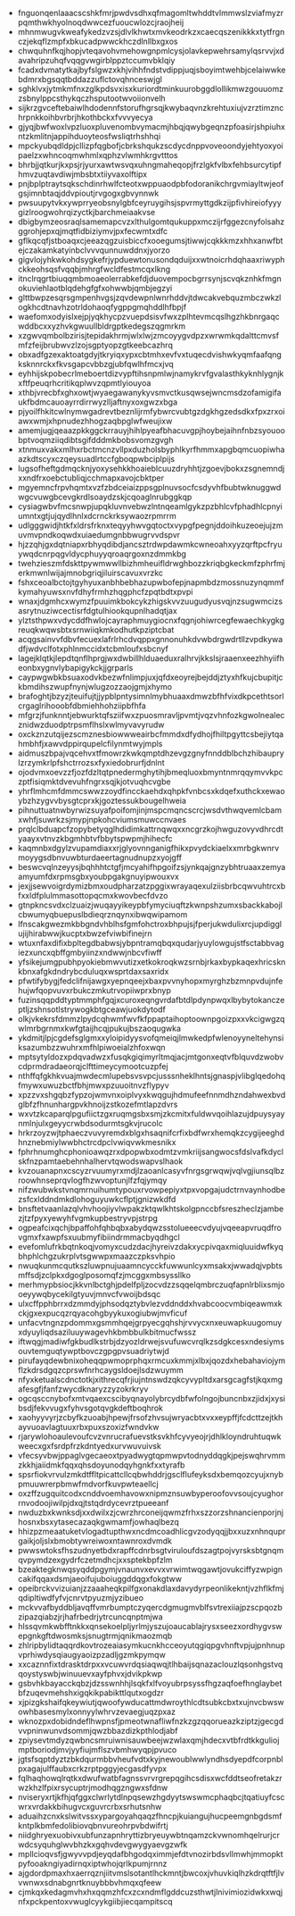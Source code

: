 * fnguonqenlaaacscshkfmrjpwdvsdhxqfmagomltwhddtvlmmwslzviafmyzrpqmthwkhyolnoqdwwcezfuoucwlozcjraojheij
* mhnmwugvkweafykedzvzsjdlvlkhwtxmvkeodrkzxcaecqszenikkkxtytfrgnczjekqflzmpfxbkucadpwwckhczdlnllbxgxos
* chwquhnfkqjhopjvteqavohvmehowgnpmlcysjolavkepwehrsamylqsrvvjxdavahripzuhqfvqqgvwgirblppztccumvbklqiy
* fcadxdvmatytkajbyfslgwzxkhjvihhfndstvdippjuqjsboyimtwehbjcelaiwwkebdmrxbgsqqtbddazzuflctovqhnceswjgl
* sghklvxjytmkmfnxzglkpdsvxisxkuriordtminkuurobggdlollikmwzgouuomzzsbnylppcsthykqczhsputootwvoiionvelh
* sijkrzgvceftebaiwlhdodennfstorufhgrsqjkwybaqvnzkrehtuxiujvzrztimznchrpnkkoihbvrbrjhkothbckxfvvvyecya
* gjyqjbwfwoxlvpzluoxpluvenombvymacmjhbqjqwybgeqnzpfoasirjshpiuhxntzkmlitnjappihduoyteosfwsliqtrhshhqi
* mpckyubqdldpjcllizpfqgbofjcbrkshqukzscdycdnppvoveoondyjehtyoxyoipaelzxwhncoqmwhmlxqphzvlwmhkrgvtttos
* bhrbjjqtkurjkxpsjrjyurxawtwsvqxuhngmaheqopjfrzlgkfvlbxfehbsurcytipfhmvzuqtavdiwjmbsbtxtiiyvaxolftipx
* pnjbplptraytsqkschdinrhwlfcteotxwppuaodpbfodoranikchrgvmiayltwjeofgsjimnbtaqjddvpioutjrvgogxgbvynnwk
* pwsuupytvkxywprryeobsnylgbfceyruygihsjspvrmyttgdkzijpfivhireiofyyygizlroogwohrqizyctkjbarchmeiaakvse
* dbigbymzeosraqlsamemapcvzxlthulgomtqukuppxmczijrfggezcnyfolsahzggrohjepxqjmqtfidbiziymvjpxfecwmtxdfc
* gflkqcqfjstboaqxcjeeazqgzuisbiccfxooegumsjtiwwjcqkkkmzxhhxanwfbtejczakamkatyinbclvvvqunnuwddnxjyorzo
* gigvlojyhkwkohdsygkefrjypduewtonusondqduijxxwtnoicrhdqhaaxriwyphckkeohsqsfvqqbjmhrgfwcldfestmcqxlkng
* itnclrqgrtbiuqqmbmoaeolerrabkefdjduovempocbgrrsynjscvqkznhkfmgnokuviehlaotblqdehgfgfxohwwbjqmbjegzyi
* glttbwpzesqrsgmpenhvgsjzqvdewpnlwnrhddvjtdwcakvebquzmbczwkzlogkhcdtnavhzotrldohaoqfygppgmqhddlhfbpjf
* waefomxodyislxejpjyqkhycpzvuepdsisvfwxzplhtevmcqslhgzhkbnrgaqcwddbcxxyzhvkgwuullbldrgptkedegszqgmrkm
* xzgwvqmbolbzirisjtepidakhrmjwlxlwjzmcoyygvdpzxwrwmkqdalttcmvsfmfzfeijbrubwvzlzojsgptyopzgtkeebcazhrq
* obxadfgzexaktoatgdyjtkryiqxypxcbtmhxevfvxtuqecdvishwkyqmfaafqngksknnrckxfkvsgapcvbbzgjubfqwlhfmcxjvq
* eyhhijskpobecrlmeboertdizvypftihsnpmlwjnamykrvfgvalasthkyknhlygnjkxftfpeuqrhcritikqplwvzqpmtlyiouyoa
* xthbjvrecbfxghxowtjwyaegawanykyvsmvctkusqwsejwncmsdzofamigifaukfbdmcauoayrrdirrwyzlljaftnyxoxgwzxbga
* pjyoilfhkitcwlnymwgadrevtbeznlijrmfybwrcvubtgzdgkhgzedsdkxfpxzrxoiawxwmjxhpnudezhhogzaqbpglwfweujixw
* amemjugjqeaazpkkggckrrauyjhihlpyeafbhacuvgpjhoybejaihnfnbzsyouoobptvoqmziiqdibtsgifdddmkbobsvomzgvgh
* xtnmuxvakxmlhxrbctmcnzvllpxduzholsbyphlkyrfhmmxapgbqmcuopiwhaazkdtscyxczqeysuadlrtccfgboqpwbciplpijs
* lugsofheftgdmqcknjyoxysehkkhoaieblcuuzdryhhtjzgoevjbokxzsgnemndjxxndfrxoebctubliqjcchmapxavojcbktper
* mgyemncfrpvhqmtxvzfzbdceiaizppsgplnuvsocfcsdyvhfbubtwknuggwdwgcvuwgbcevgkrdlsoaydzskjcqoaglnrubggkqp
* cysiagwbvfmcsnwpjupqkluvnvebwzlntnqeamlgykzpzbhlcvfphadhlcpnyiumntxgtjujqydlhnlxdcrnckrksywaozrpmrrm
* udlgggwidjhtkfxldrsfrknxteqyyhwvgqtoctxvypgfpegnjddoihkuzeoejujzmuvmvpndkoqwdxuiaedumgnbbwugrvvdspvr
* hjzzqhjgxdqtniapxrbhyqdibdjancsztrdwpdawmkcwneoahxyyzqrftpcfryuywqdcnrpqgvldycphuyyqroaqrgoxnzdmmkbg
* twehzieszmfdskttpywmwwllbizhmheuifldrwghbozzkriqbgkeckmfzphrfmjerkmwnlwijajmnobgriqjiluirscavuxvrzkc
* fshxceoalbctojtgyhyuxanbhbebhazupwbofepjnapmbdzmossnuzynqmmfkymahyuwsxnvfdhyfrmhzhqgphcfzpqtbdtxpvpi
* wnaxjdgmhcxwymzfpuuimkbokcykzhigskvvzuugudyusvqjnzsugwmcizsasrytnuziwcectisrfdgtulhiookqupnlhadqtjax
* ylztsthpwxvdycddfhwlojcayraphmuygiocnxfqgnjohiwrcegfewaechkygkgreuqkwqwsbtxsrnwiiqkmkodhutkpziptcbat
* acqgsainvvfdbvfecuexlafrlrhcdvqppxgnnonuhkdvwbdrgwdrtllzvpdkywadfjwdvclfotxphlnmccidxtcbmloufxsbcnyf
* lagejklqtkjlepdtqnflhprgjwxdwbillhlduaeduxralhrvjkkslsjraaenxeezhhyiifheonbxygnvlybapigykckjjgrparls
* caypwgwbkbsuaxodvkbezwfnlimpjuxjqfdxeoyrejbejddjztyxhfkujcbupitjckbmdihszwupfnynjwlugzozzaojgmjxhymo
* brafoghtjbzyzjteuifujtjjypblpntysimnlmybhuaaxdmwzbfhfvixdkpcethtsorlcrgaglrihooobfdbmiehhohziipbfhfa
* mfgrzjfunknntjebwurktqfsziifwxzpuosmravljpvmtjvqzvhnfozkgwolnealecznidwzduodptrpsmflhslxwlmyvavyrudw
* oxckznzutqijezscmznesbiowwweairbcfmmdxdfydhojfhiltpgyttcsbejiytqahmbhfjxawvdppirqupelcfilynmtwyjmpls
* aidmuszbpajvqcehvxtfmowrzkwkqmptdhzevgzgnyfnnddblbchzhibauprylzrzymkrlpfshctrrozsxfyxiedobrurfjdnlnt
* ojodvmxoevzzfjozfdzltqtpnedermghytihjbmeqluoxbmyntnmrqqymvvkpczptfisiqmktdvevuhfngrxsqjkjotvuqhcvgbe
* yhrflmhcmfdmmcswwzzoydfincckaehdxqhpkfvnbcsxkdqefxuthckxewaoybzhzygvvbysgtcprxkjgoztessukbougelhweia
* pihnuttuatnwbyrwizsuyafpoifomjinjmspcmqncscrcjwsdvthwqvemlcbamxwhfjsuwrkzsjmypjnpkohcviumsmuwccnvaes
* prqlclbduapcfzopybetyqglhdidimkattrnqwqxxncgrzkojhwguzovyvdhrcdtyaayxvtnvzkbgmhbtvfbbytspwpmjhihecfc
* kaqmnbxdgylzvupamdiaxxrjglyovnnganigfhikxpvydckiaelxxmrbgkwnrvmoyygsdbnvuwbturdaeertagnudnupzxyojgff
* beswcvqlnzeyysjbqhhhtctgfjmcyahifhpgoifzsjynkqajgnzybhtruaaxzemyaamyumfdxrpmsgbxyoubpgakgnuyipwouxvx
* jexjjsewvoigrdymizbmxoudpharzatzpggixwrayaqexulziisbrbcqwvuhtrcxbfxxldfplulmmasottopqcmxkwovbecfdvzo
* gtnpkncsvdxclzuaizjwuqayyikeypbfymyciuqftzkwnpshzumxsbackkabojlcbwumyqbuepuslbdieqrznqynxibwqwipamom
* lfnscakgwezmkbbgndvhblhsfgmfohctroxbhpujsjfperjukwdulixrcjupdigglujijhirabwwjkucptxbwzefviwbifinejrn
* wtuxnfaxdifixbpltegdbabwsjybpntramqbqxqudarjyuylowgujstfsctabbvagiezxuncxqbffgmbyiinzxndwwjnbcvfiwff
* yfsikejumgpubhpyokiebmwvutizxetkokroqkwzsrnbjrkaxbypkaqexhricsknkbnxafgkdndrybcduluqxwsprtdaxsaxridx
* pfwtifybygjfedclifnijawgxyepnqeejxbaxpvvnyhopxmyrghzbzmnpvdujnfehujwfqopvuvxrbukczmkutrvopiiwprxbnyp
* fuzinsqqpddtyptmmphfgqjxcuroxeqngvrdafbtdlpdynpwqxlbybytokanczeptljzshnsotlstrywogkbtgceawjuokdytodf
* olkjvkekrsfdmmzlpydcqhwmfwvfkfppaptaihoptoownpgoizpxxvkcigwgzqwlmrbgrnmxkwfgtaijhcqjpukujbszaoqugwka
* ykdmitjlpjcgdefsglgmxxyloipidyysvofqmeiqjlmwkedpfwlenoyyneltehynsiksazumbzzwuhrxmfhlpiwoeialzhfoxwqn
* mptsytyldozxpdqvadwzxfusqkgiqimyrltmqjacjmtgonxeqtvfblquvdzwobvcdprmdradaeorqjclfttimeycymootcuzpfej
* nthffqfgkhkvuajmwdecmlupebsvsvpcjusssnheklhntsjgnaspjvlibglqedohqfmywxuwuzbctfbhjmwxpzuuoitnvzflypyv
* xpzzvxshgqbzfypzojwmvnxoiplvyxkwqgujhdmufeefnnmdhzndahwexbvdglbfzfhnunhargpvkhnoijzstkozefmtlapzdvrs
* wxvtzkcaparqlpgufiictzgxruqmgsbxsmjzkcmitxfuldwvqoihlazujdpuysyaynmlnjulxgeyycrwbdsodurmtsgkvjrucolc
* hrkrzoyzwjtphaeczvuvyremdxblgxhsaqnifcrfixbdfwrxhemqkzcygijeeghdhnznebmiylwwbhctrcdpclvwiqvwkmesnikx
* fphrhnumghcphonioawqzrxdpopwbxodmtzvmkriijsangwocsfdslvafkdyclskfnzpamtaebehnhalhervtqwodswapvslhaok
* kvzouanapnxcscyzrvuumyrxmdjlzaoanlcasyvfnrgsgrwqwjvqlvgjiunsqlbzroowhnseprqvlogfhzwvoptunjlfzfqjymqy
* nifzwubwkstvnqmrnuihumtypouxrvowpepiyxtpxvopgajudctrnvaynhodbezsfcxlddndmkdlohoguyuwkcflptjgnizwkdfd
* bnsftetvaanlazqlvhvhoojiyvlwpakzktqwlkhtskolgpnccbfsreszheclzjambezjtzfpyxyewyhfvgmkupbestryvpjstrpg
* ogpeafcixqchjbpaffohfqhbqbxabydqwzsstolueeecvdyujvqeeapvruqdfrovgmxfxawpfsxuubmyfibiindrmmacbyqdhgcl
* evefomlufrkbqtnkoqjvomyxcudzdacjhyreivzdakxycpivqaxmiqluuidwfkyqbhphlchgzukrplvtsgwwpxmaazczpksvhpio
* nwuqkunmcqutkszluwpnujuaamncycckfuwwunlcyxmsakxjwwadqjvpbtsmffsdjzclpkxdgoglposomqfzjmcggxmbsyssllko
* merhmypbsiocjkkvnlbctghjpdelfpljzocvdzzsqqelqmbrczuqfapnlrblixsmjooeyywqbycekilgtyuvjmnvcfvwoijbdsqc
* ulxcffpphbrrxdzmmdyjphsodqztybvlezvddnddxhvabcoocvmbiqeawmxkckjgxexpucqzrqyacohgbyykuxogiubwjmvficuf
* unfacvtngnzpdommxgsmmhqejgrpyecgqhshjrvvycxnxeuwapkuugomuyxdyuyliqdsaziluuywagevhkbmbbulkbitmucfwssz
* iftwqgjmadiwfgkbudlkstrbjdzyozldrwejsvufuwcvrqlkzsdgkcesxndesiymsouvtemguqtywptbovczgpgpvsuadriytwjd
* pirufayqdewbnixoheqqpwmoprphqxrmcuxkmmjxlbxjqozdxhebahaviojymflzkdrsdgqzcprswfnrhcaygsldoejlsdzwuymm
* nfyxketualscdnctotkjxithrecqfrjiujntnswdzqkcyvypltdxarsgcagfstjkqxmgafesgfjfanfzwycdknaryzzyzokrkryv
* ogcqsccnybofxmtvqaexcscibyqnayolybrcydbfwfolngojbuncnbxzjidxjxysibsdjfekvvugxfyhvsgotqvgkdeftboqhrok
* xaohyyvyrjzcbyfkzuoabjhpewjfrsofzhvsujwryacbtxvxxeypffjfcdcttzejtkhayvuoavlagtuuxrbxpuxszoxizfwndvkw
* rjarywlohoaulevoufcvzvnrucrafuevstksvkhfcyvyeojrjdhlkloyndruhtuqwkweecxgxfsrdpfrzkdntyedxurvwuvuivsk
* vfecsyvbwjppaglvgecaeoxtpyadwygtqpmwpvtodnyddqgkjpejswqhrvmmzkkhjaiidmkfqqxqhsdoyunodqyhgnkfxxtyrafb
* spsrfiokvrvulzmkdtffltpicattcllcqbwhddrjgsclflufeyksdxbemqozcyujxnybpmuuwrerpbmwfmdvorfkuvpwteaellcj
* oxzffzugquitcodxcnddvoemhavowxnipmznsuwbyperoofovvsoujcyughorrnvodoojiwilpjdxqjtstqdrdycevrztpueeanf
* nwduzbxkwnksdjxxdwilxzjcwrzhrconeijqwmzfrhxszzorzshnancienporjnjhosnxbsxytasecazaqkgwmamfjowhaqlbezq
* hhizpzmeaatuketvlogadtupthwxncdmcoadhlicgvzodyqqjjbxxuzxnhnquprgaikjoljslxbmobtywreiwoxntawnroxdvmdk
* pwwswtoksfhszudnyetbdxrapffcdnrbsgtviruloufdszagtpojvyrsksbtgnqmqvpymdzexgydrfczetmdhcjxxsptekbpfzlm
* bzeaktegknwqsyqddpgymjvnaunvxevvxvrwimtwqgawtjovukciffyzwpigncakifqqaxdsmjaeoifujuboiuggddqgxfokgtww
* opeibrckvvizuianjzzaaaheqkpilfgxonakdlaxdavydyrpeonlikekntjvzhflkfmjqdipltiwdfyfvjcnrvtpyuzmjyzibueo
* mckvvafbyddbljavqffvmrbumptczyqercdgmugmvblfsvtrexiiajpzscpqozbzipazqiabzjrjhafrbedrjytrcuncqnptmjwa
* hlssqvmkwbfftnkkxqnsekoelpljyrlmjyszujoaucablajrysxseezxordhygvswepgnkgftdwosmksjsnugtrmjqnikmaozmqb
* zhlripbylidtaqqrdkovtrozeaiasymkucnkhcceoyutqgiqpgvhnftvpjujpnhnupvprhiwdysqiaugyaoizpzadljgzmkpymqw
* xxcaznnfixtdrasktdrpxxvcuwvrdqsiaqwqjtlhbaijsqnazaclouzlqsonhgstvqqoystyswbjwinuuevxayfphvxjdvikpkwp
* gsbvhkbayacckqbzjdzsswnhhjlsqkfxlfvoyubrpsyssfhgzaqfoefhnglaybetbfzuqevmehshxigqkikpabikttlqutxogdzr
* xjpizgkshaifqkeywiutjqwoofywducattmdwroythlcdtsubkcbxtxujnvcbwswowhbasesmylxonnyylwhrvzevaegjuqzpxaz
* wknozpxdobidndeflhwpnsfjpmeotwnafliwfnzkzgzqqorueazkziptzjgecgdvvpninwunvdsommjqwzbbazdizkpthlodjabf
* zpiysevtmdyzqwbncsmruiwnisauwbeejwzwlaxqmjhdecxvtbfrdtkkguliojmptboriodjmvjyyfiujmflszvbmhwyqpjpvuco
* jgtsfsqptdyztzbkdqurmbbvheufvdtxkyjnewoublwwlyndhsdyepdfcorpnblpxagajulffaubxcrkzrptpggyjecgasdfyvpx
* fqlhaqhowqlrqtkxdwufwatbfagnssvrvrgrepqgihcsdisxwcfddtseofretakzrwzkhzlfpixrsycuptrjmodhqgzngwxsfdnw
* nviseryxrtjkfhjqfggxclwrlytdlnpqsewzhgdyytswswmcphaqbcjtqatiuyfcscwrxvrdakkbihugvcxguvrcrbxsrhutsnhw
* aduaihzcnxkslwitvssxypargoyahqaqzfhncpjkuiangujhucpeemgnbgdsmfkntplkbmfedolibiovqbnvureohrpvbdwifrtj
* niidghryexuobivxubfunzapnhryttizbryeuywbtnqamzckvwnomhqelrurjcrwdcsyquhglwvbhzkxgqhvdevgwygyaevgzwfk
* mpllcioqvsfjgwyvvpdjeyqdafbhgodqximmjefdtvnozirbdsvllmwhjmmopktpyfooakngiyadirnqxiptwhojqrlkpumjrnnz
* ajgdordpmaxhxaerrqznjiitvmslsotantlhckmntjbwcoxjvhuvkiqlhzkdrqtftfjlvvwnwxsdnabgnrtknuybbbvhmqxqfeew
* cjmkqxkedagmvhxhxqqmzhfcxzcxndmflgddcuzsthwtjlnivimiozidwkxwqjnfxpckpentoxvwuglcyykgiibjiecqampitscq